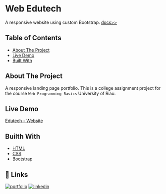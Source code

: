 
# Web Edutech
A responsive website using custom Bootstrap. [docs>>](https://getbootstrap.com/docs/5.1/getting-started/introduction/)


## Table of Contents

 - [About The Project](#about-the-project)
 - [Live Demo](#live-demo)
 - [Built With](https://bulldogjob.com/news/449-how-to-write-a-good-readme-for-your-github-project)


## About The Project
A responsive landing page portfolio.
This is a college assignment project for the course `Web Programming Basics` University of Riau.

## Live Demo
[Edutech - Website](https://imperiaprestise.github.io/)
## Builth With

- [HTML](https://www.w3schools.com/html/)
- [CSS](https://www.w3schools.com/css/default.asp)
- [Bootstrap](https://getbootstrap.com/docs/5.1/getting-started/introduction/)
## 🔗 Links
[![portfolio](https://img.shields.io/badge/my_portfolio-000?style=for-the-badge&logo=ko-fi&logoColor=white)](https://bit.ly/PortfolioImperiaPrestise)
[![linkedin](https://img.shields.io/badge/linkedin-0A66C2?style=for-the-badge&logo=linkedin&logoColor=white)](https://www.linkedin.com/in/imperiaprestise)

